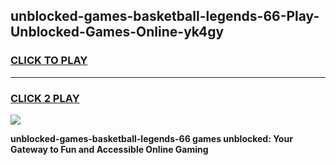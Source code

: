 
## unblocked-games-basketball-legends-66-Play-Unblocked-Games-Online-yk4gy
<h3>
<a href="https://premium76.site?title=unblocked-games-basketball-legends-66&ref=24A">CLICK TO PLAY</a></h3>
<hr>

<h3>
<a href="https://premium76.site?title=unblocked-games-basketball-legends-66&ref=24A">CLICK 2 PLAY</a>
  
</h3>

<a href="https://premium76.site?title=unblocked-games-basketball-legends-66&ref=24A"><img src="https://clearcache.store/games.png"></a>


**unblocked-games-basketball-legends-66 games unblocked: Your Gateway to Fun and Accessible Online Gaming**
